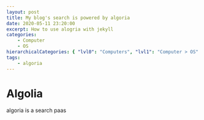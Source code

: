 ```yaml
---
layout: post
title: My blog's search is powered by algoria
date: 2020-05-11 23:20:00
excerpt: How to use alogria with jekyll
categories:
    - Computer
    - OS
hierarchicalCategories: { "lvl0": "Computers", "lvl1": "Computer > OS" }
tags:
    - algoria
---
```


# Algolia

algoria is a search paas
